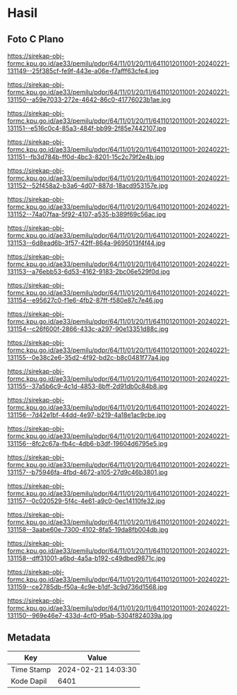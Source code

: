 # Hasil

## Foto C Plano

https://sirekap-obj-formc.kpu.go.id/ae33/pemilu/pdpr/64/11/01/20/11/6411012011001-20240221-131149--25f385cf-fe9f-443e-a06e-f7afff63cfe4.jpg

https://sirekap-obj-formc.kpu.go.id/ae33/pemilu/pdpr/64/11/01/20/11/6411012011001-20240221-131150--a59e7033-272e-4642-86c0-41776023b1ae.jpg

https://sirekap-obj-formc.kpu.go.id/ae33/pemilu/pdpr/64/11/01/20/11/6411012011001-20240221-131151--e516c0c4-85a3-484f-bb99-2f85e7442107.jpg

https://sirekap-obj-formc.kpu.go.id/ae33/pemilu/pdpr/64/11/01/20/11/6411012011001-20240221-131151--fb3d784b-ff0d-4bc3-8201-15c2c79f2e4b.jpg

https://sirekap-obj-formc.kpu.go.id/ae33/pemilu/pdpr/64/11/01/20/11/6411012011001-20240221-131152--52f458a2-b3a6-4d07-887d-18acd953157e.jpg

https://sirekap-obj-formc.kpu.go.id/ae33/pemilu/pdpr/64/11/01/20/11/6411012011001-20240221-131152--74a07faa-5f92-4107-a535-b389f69c56ac.jpg

https://sirekap-obj-formc.kpu.go.id/ae33/pemilu/pdpr/64/11/01/20/11/6411012011001-20240221-131153--6d8ead6b-3f57-42ff-864a-9695013f4f44.jpg

https://sirekap-obj-formc.kpu.go.id/ae33/pemilu/pdpr/64/11/01/20/11/6411012011001-20240221-131153--a76ebb53-6d53-4162-9183-2bc06e529f0d.jpg

https://sirekap-obj-formc.kpu.go.id/ae33/pemilu/pdpr/64/11/01/20/11/6411012011001-20240221-131154--e95627c0-f1e6-4fb2-87ff-f580e87c7e46.jpg

https://sirekap-obj-formc.kpu.go.id/ae33/pemilu/pdpr/64/11/01/20/11/6411012011001-20240221-131154--c26f600f-2866-433c-a297-90e13351d88c.jpg

https://sirekap-obj-formc.kpu.go.id/ae33/pemilu/pdpr/64/11/01/20/11/6411012011001-20240221-131155--0e38c2e6-35d2-4f92-bd2c-b8c0481f77a4.jpg

https://sirekap-obj-formc.kpu.go.id/ae33/pemilu/pdpr/64/11/01/20/11/6411012011001-20240221-131155--37a5b6c9-4c1d-4853-8bff-2d91db0c84b8.jpg

https://sirekap-obj-formc.kpu.go.id/ae33/pemilu/pdpr/64/11/01/20/11/6411012011001-20240221-131156--7d42e1bf-44dd-4e97-b219-4a18e1ac9cbe.jpg

https://sirekap-obj-formc.kpu.go.id/ae33/pemilu/pdpr/64/11/01/20/11/6411012011001-20240221-131156--8fc2c67a-fb4c-4db6-b3df-19604d6795e5.jpg

https://sirekap-obj-formc.kpu.go.id/ae33/pemilu/pdpr/64/11/01/20/11/6411012011001-20240221-131157--b75946fa-4fbd-4672-a105-27d9c46b3801.jpg

https://sirekap-obj-formc.kpu.go.id/ae33/pemilu/pdpr/64/11/01/20/11/6411012011001-20240221-131157--0c020529-5f4c-4e61-a9c0-0ec14110fe32.jpg

https://sirekap-obj-formc.kpu.go.id/ae33/pemilu/pdpr/64/11/01/20/11/6411012011001-20240221-131158--3aabe60e-7300-4102-8fa5-19da8fb004db.jpg

https://sirekap-obj-formc.kpu.go.id/ae33/pemilu/pdpr/64/11/01/20/11/6411012011001-20240221-131158--dff31001-a6bd-4a5a-b192-c49dbed9871c.jpg

https://sirekap-obj-formc.kpu.go.id/ae33/pemilu/pdpr/64/11/01/20/11/6411012011001-20240221-131159--ce2785db-f50a-4c9e-b1df-3c9d736d1568.jpg

https://sirekap-obj-formc.kpu.go.id/ae33/pemilu/pdpr/64/11/01/20/11/6411012011001-20240221-131150--969e46e7-433d-4cf0-95ab-5304f824039a.jpg


## Metadata

| Key        | Value               |
| ---------- | ------------------- |
| Time Stamp | 2024-02-21 14:03:30 |
| Kode Dapil | 6401                |




